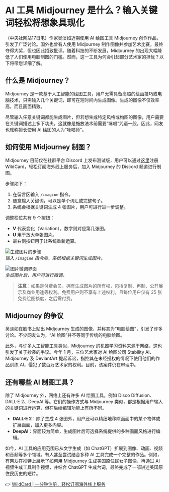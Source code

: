# AI 工具 Midjourney 是什么？输入关键词轻松将想象具现化

（中央社网站17日电）作家吴淡如近期使用 AI 绘图工具 Midjourney 创作作品，引发了广泛讨论。国外也曾有人使用 Midjourney 制作图像并参加艺术比赛，最终夺得大奖，但也因此招致批评。随着科技的不断发展，Midjourney 的出现大幅降低了人们使用电脑制图的门槛。然而，这一工具为何会引起部分艺术家的担忧？以下将带您详细了解。

## 什么是 Midjourney？

Midjourney 是一款基于人工智能的绘图工具，用户无需具备高超的绘画技巧或电脑技术，只需输入几个关键词，即可在短时间内生成图像。生成的图像不仅效率高，而且画面精致。

尽管输入任意关键词都能生成图片，但若想生成特定风格或构图的图像，用户需要在关键词描述上多下功夫。这就像是施放法术前需要“咏唱”咒语一般，因此，网友也戏称擅长使用 AI 绘图的人为“咏唱师”。

## 如何使用 Midjourney 制图？

Midjourney 目前仅在社群平台 Discord 上发布测试版，用户可以通过[这里](https://bbtdd.com/WildCard)注册 WildCard，轻松订阅海外线上服务后，加入 Midjourney 的 Discord 频道进行制图。

步骤如下：
1. 在留言区输入 `/imagine` 指令。
2. 随意输入关键词，可以是单个词汇或完整句子。
3. 系统会根据关键词生成 4 张图片，用户可进行进一步调整。

调整栏位共有 9 个按钮：
- **V** 代表变化（Variation），数字则对应第几张图。
- **U** 用于放大单张图片。
- 最右侧按钮用于让系统重新运算。

![生成图片的步骤](/path/to/image1.jpg)  
*输入 `/imagine` 指令后，系统根据关键词生成图片。*

![图片微调界面](/path/to/image2.jpg)  
*生成图片后，用户可进行微调。*

> **注意**：如果是付费会员，拥有生成图片的所有权，包括复制、再制、公开展示及商业用途等权利。免费用户则不享有上述权利，且每位用户仅有 25 张免费绘图额度，之后需付费。

## Midjourney 的争议

吴淡如在脸书上贴出 Midjourney 生成的图像，并称其为“电脑绘图”，引发了许多讨论。不少网友认为，“AI 绘图”并不等同于传统的电脑绘图。

此外，与许多人工智能工具类似，Midjourney 的机器学习资料来源于网络，这也引发了关于抄袭的争议。今年 1 月，三位艺术家对 AI 绘图公司 Stability AI、Midjourney 及 DeviantArt 提起诉讼，指控其在未经授权的情况下使用他们的作品训练 AI，侵犯了数百万艺术家的权利。目前，该案件仍在审理中。

## 还有哪些 AI 制图工具？

除了 Midjourney 外，网络上还有许多 AI 绘图工具，例如 Disco Diffusion、DALL·E 2、DeepAI 等。它们的操作方式与 Midjourney 类似，都是根据用户输入的关键词进行运算，但在后续编辑功能上有所不同。

- **DALL·E 2**：除了生成 4 张图外，用户还可以精细地移除画面中的某个物体或扩展画面，加入更多内容。
- **DeepAI**：界面较为简单，生成图片后可选择系统提供的多种画面风格进行编辑。

如今，AI 工具的应用范围已从文字生成（如 ChatGPT）扩展到图像、动画、视频和音频等多个领域。有人甚至尝试结合多种 AI 工具完成一个完整的作品。例如，有网友在推特上展示了如何用 Midjourney 生成美国原住民女子图像，再通过 AI 视频生成工具制作视频，并结合 ChatGPT 生成台词，最终完成了一部讲述美国原住民历史的短片。

👉 [WildCard | 一分钟注册，轻松订阅海外线上服务](https://bbtdd.com/WildCard)